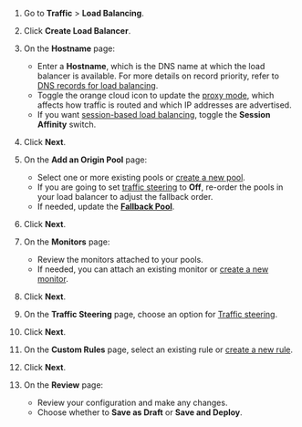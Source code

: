 ---
---

1.  Go to **Traffic** > **Load Balancing**.

2.  Click **Create Load Balancer**.

3.  On the **Hostname** page:
    *   Enter a **Hostname**, which is the DNS name at which the load balancer is available. For more details on record priority, refer to [DNS records for load balancing](/reference/dns-records).
    *   Toggle the orange cloud icon to update the [proxy mode](/understand-basics/proxy-modes), which affects how traffic is routed and which IP addresses are advertised.
    *   If you want [session-based load balancing](/understand-basics/session-affinity), toggle the **Session Affinity** switch.

4.  Click **Next**.

5.  On the **Add an Origin Pool** page:
    *   Select one or more existing pools or [create a new pool](/how-to/create-pool#via-the-dashboard).
    *   If you are going to set [traffic steering](/understand-basics/traffic-steering/pool-level-steering) to **Off**, re-order the pools in your load balancer to adjust the fallback order.
    *   If needed, update the [**Fallback Pool**](/understand-basics/health-details#fallback-pools).

6.  Click **Next**.

7.  On the **Monitors** page:
    *   Review the monitors attached to your pools.
    *   If needed, you can attach an existing monitor or [create a new monitor](/how-to/create-monitor#via-the-dashboard).

8.  Click **Next**.

9.  On the **Traffic Steering** page, choose an option for [Traffic steering](/understand-basics/traffic-steering/pool-level-steering/).

10. Click **Next**.

11. On the **Custom Rules** page, select an existing rule or [create a new rule](/additional-options/load-balancing-rules).

12. Click **Next**.

13. On the **Review** page:
    *   Review your configuration and make any changes.
    *   Choose whether to **Save as Draft** or **Save and Deploy**.
